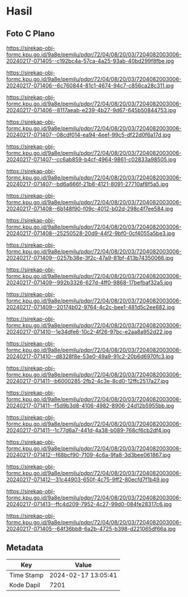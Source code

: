 # Hasil

## Foto C Plano

https://sirekap-obj-formc.kpu.go.id/9a8e/pemilu/pdpr/72/04/08/20/03/7204082003006-20240217-071405--c192bc4a-57ca-4a25-93ab-40bd299f8fbe.jpg

https://sirekap-obj-formc.kpu.go.id/9a8e/pemilu/pdpr/72/04/08/20/03/7204082003006-20240217-071406--6c760844-81c1-4674-94c7-c856ca28c311.jpg

https://sirekap-obj-formc.kpu.go.id/9a8e/pemilu/pdpr/72/04/08/20/03/7204082003006-20240217-071406--8117aeab-e239-4b27-9d67-645b50844753.jpg

https://sirekap-obj-formc.kpu.go.id/9a8e/pemilu/pdpr/72/04/08/20/03/7204082003006-20240217-071407--08cdf014-ea94-4eef-99c5-df22d0f6a17d.jpg

https://sirekap-obj-formc.kpu.go.id/9a8e/pemilu/pdpr/72/04/08/20/03/7204082003006-20240217-071407--cc6ab859-b4cf-4964-9861-c02833a98505.jpg

https://sirekap-obj-formc.kpu.go.id/9a8e/pemilu/pdpr/72/04/08/20/03/7204082003006-20240217-071407--bd6a666f-21b8-4121-8091-27710af8f5a5.jpg

https://sirekap-obj-formc.kpu.go.id/9a8e/pemilu/pdpr/72/04/08/20/03/7204082003006-20240217-071408--6b148f90-f09c-4012-b02d-298c4f7ee584.jpg

https://sirekap-obj-formc.kpu.go.id/9a8e/pemilu/pdpr/72/04/08/20/03/7204082003006-20240217-071408--25250528-20d9-44f2-9bf0-0cf4055a5be3.jpg

https://sirekap-obj-formc.kpu.go.id/9a8e/pemilu/pdpr/72/04/08/20/03/7204082003006-20240217-071409--0257b38e-3f2c-47a9-81bf-413b74350066.jpg

https://sirekap-obj-formc.kpu.go.id/9a8e/pemilu/pdpr/72/04/08/20/03/7204082003006-20240217-071409--992b3326-627d-4ff0-9868-17befbaf32a5.jpg

https://sirekap-obj-formc.kpu.go.id/9a8e/pemilu/pdpr/72/04/08/20/03/7204082003006-20240217-071409--20174b02-9764-4c2c-bee1-481d5c2ee682.jpg

https://sirekap-obj-formc.kpu.go.id/9a8e/pemilu/pdpr/72/04/08/20/03/7204082003006-20240217-071410--1e34dfe6-10c2-4f26-97bc-e2aa8a952d22.jpg

https://sirekap-obj-formc.kpu.go.id/9a8e/pemilu/pdpr/72/04/08/20/03/7204082003006-20240217-071410--d8328f8e-53e0-49a9-91c2-20b6d6970fc3.jpg

https://sirekap-obj-formc.kpu.go.id/9a8e/pemilu/pdpr/72/04/08/20/03/7204082003006-20240217-071411--b6000285-2fb2-4c3e-8cd0-12ffc2517a27.jpg

https://sirekap-obj-formc.kpu.go.id/9a8e/pemilu/pdpr/72/04/08/20/03/7204082003006-20240217-071411--f5d9b3d8-4106-4982-8906-24d12b5955bb.jpg

https://sirekap-obj-formc.kpu.go.id/9a8e/pemilu/pdpr/72/04/08/20/03/7204082003006-20240217-071411--1c77d6a7-441d-4a38-b089-768cf6cb2df4.jpg

https://sirekap-obj-formc.kpu.go.id/9a8e/pemilu/pdpr/72/04/08/20/03/7204082003006-20240217-071412--f68bcf90-7109-4c6a-9fa8-3d3bee061867.jpg

https://sirekap-obj-formc.kpu.go.id/9a8e/pemilu/pdpr/72/04/08/20/03/7204082003006-20240217-071412--31c44903-650f-4c75-9ff2-80ecfd7f1b49.jpg

https://sirekap-obj-formc.kpu.go.id/9a8e/pemilu/pdpr/72/04/08/20/03/7204082003006-20240217-071413--ffc4d209-7952-4c27-99d0-084fe28317c6.jpg

https://sirekap-obj-formc.kpu.go.id/9a8e/pemilu/pdpr/72/04/08/20/03/7204082003006-20240217-071405--64f36bb8-6a2b-4725-b398-d221065df66a.jpg


## Metadata

| Key        | Value               |
| ---------- | ------------------- |
| Time Stamp | 2024-02-17 13:05:41 |
| Kode Dapil | 7201                |



